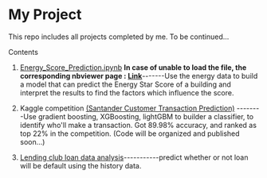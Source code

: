 # My Project

This repo includes all projects completed by me. To be continued...

Contents

1. [Energy_Score_Prediction.ipynb](https://github.com/Xixiong-Guo/My-project/blob/master/Energy_Score_Prediction.ipynb) **In case of unable to load the file, the corresponding nbviewer page : [Link](https://nbviewer.jupyter.org/github/Xixiong-Guo/My-project/blob/master/Energy_Score_Prediction.ipynb)**-------Use the energy data to build a model that can predict the Energy Star Score of a building and interpret the results to find the factors which influence the score. 

  

2. Kaggle competition [(Santander Customer Transaction Prediction)](https://www.kaggle.com/c/santander-customer-transaction-prediction/overview) --------Use gradient boosting, XGBoosting, lightGBM to builder a classifier, to identify who'll make a transaction.  Got 89.98% accuracy, and ranked as top 22% in the competition.
(Code will be organized and published soon...)

3. [Lending club loan data analysis](https://github.com/Xixiong-Guo/My-project/tree/master/Lending%20club%20load%20data%20analysis)-----------predict whether or not loan will be default using the history data.

